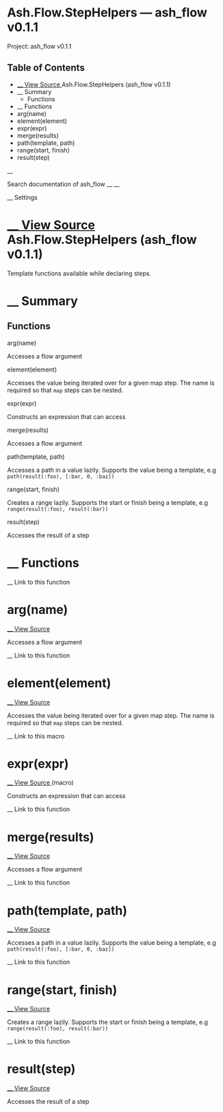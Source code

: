 # Ash.Flow.StepHelpers — ash_flow v0.1.1

Project: ash_flow v0.1.1

## Table of Contents

- [ __ View Source ](external_link) Ash.Flow.StepHelpers (ash_flow v0.1.1)
- __ Summary
  - Functions
- __ Functions
- arg(name)
- element(element)
- expr(expr)
- merge(results)
- path(template, path)
- range(start, finish)
- result(step)

__

Search documentation of ash_flow __ __

__ Settings

#  [ __ View Source ](external_link) Ash.Flow.StepHelpers (ash_flow v0.1.1)

Template functions available while declaring steps.

#  __ Summary

##  Functions

arg(name)

Accesses a flow argument

element(element)

Accesses the value being iterated over for a given map step. The name is required so that `map` steps can be nested.

expr(expr)

Constructs an expression that can access

merge(results)

Accesses a flow argument

path(template, path)

Accesses a path in a value lazily. Supports the value being a template, e.g `path(result(:foo), [:bar, 0, :baz])`

range(start, finish)

Creates a range lazily. Supports the start or finish being a template, e.g `range(result(:foo), result(:bar))`

result(step)

Accesses the result of a step

#  __ Functions

__ Link to this function

# arg(name)

[ __ View Source ](external_link)

Accesses a flow argument

__ Link to this function

# element(element)

[ __ View Source ](external_link)

Accesses the value being iterated over for a given map step. The name is required so that `map` steps can be nested.

__ Link to this macro

# expr(expr)

[ __ View Source ](external_link) (macro)

Constructs an expression that can access

__ Link to this function

# merge(results)

[ __ View Source ](external_link)

Accesses a flow argument

__ Link to this function

# path(template, path)

[ __ View Source ](external_link)

Accesses a path in a value lazily. Supports the value being a template, e.g `path(result(:foo), [:bar, 0, :baz])`

__ Link to this function

# range(start, finish)

[ __ View Source ](external_link)

Creates a range lazily. Supports the start or finish being a template, e.g `range(result(:foo), result(:bar))`

__ Link to this function

# result(step)

[ __ View Source ](external_link)

Accesses the result of a step
